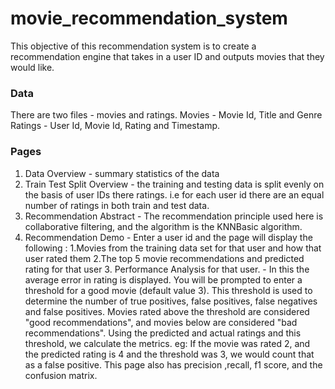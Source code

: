# movie_recommendation_system


This objective of this recommendation system is to create a recommendation engine that takes in a user ID and outputs movies that they would like. 


### Data
There are two files - movies and ratings.
Movies - Movie Id, Title and Genre
Ratings - User Id, Movie Id, Rating and Timestamp.

### Pages

1. Data Overview - summary statistics of the data
2. Train Test Split Overview - the training and testing data is split evenly on the basis of user IDs there ratings. i.e for each user id there are an equal number of ratings in both train and test data.
3. Recommendation Abstract - The recommendation principle used here is collaborative filtering, and the algorithm is the KNNBasic algorithm.
4. Recommendation Demo - Enter a user id and the page will display the following :
   1.Movies from the training data set for that user and how that user rated them
   2.The top 5 movie recommendations and predicted rating for that user
   3. Performance Analysis for that user. - In this the average error in rating is displayed. You will be prompted to enter a threshold for     a good movie (default value 3). This threshold is used to determine the number of true positives, false positives, false negatives and 
    false positives. Movies rated above the threshold are considered "good recommendations", and movies below are considered "bad   
    recommendations". Using the predicted and actual ratings and this threshold, we calculate the metrics. eg: If the movie was rated 2, and 
    the predicted rating is 4 and the threshold was 3, we would count that as a false positive.
    This page also has precision ,recall, f1 score, and the confusion matrix.
   



